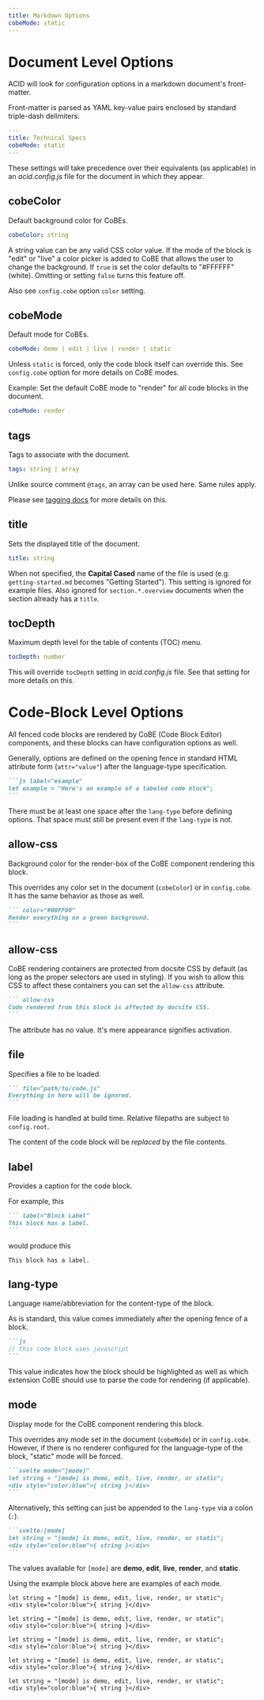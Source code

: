 ```yaml
---
title: Markdown Options
cobeMode: static
---
```



# Document Level Options

ACID will look for configuration options in a markdown document's front-matter.

Front-matter is parsed as YAML key-value pairs enclosed by standard triple-dash delimiters.

```yaml
---
title: Technical Specs
cobeMode: static
---
```

These settings will take precedence over their equivalents (as applicable) in an *acid.config.js* file for the document in which they appear.  


## cobeColor

Default background color for CoBEs.

```yaml label="spec"
cobeColor: string
```

A string value can be any valid CSS color value.  If the mode of the block is "edit" or "live" a color picker is added to CoBE that allows the user to change the background.  If `true` is set the color defaults to "#FFFFFF" (white).  Omitting or setting `false` turns this feature off.

Also see `config.cobe` option `color` setting.


## cobeMode

Default mode for CoBEs.

```yaml label="spec"
cobeMode: demo | edit | live | render | static 
```

Unless `static` is forced, only the code block itself can override this.  See `config.cobe` option for more details on CoBE modes.

Example: Set the default CoBE mode to "render" for all code blocks in the document.

```yaml
cobeMode: render
```


## tags

Tags to associate with the document.

```yaml label="spec"
tags: string | array
```

Unlike source comment `@tags`, an array can be used here.  Same rules apply.

Please see [tagging docs](document/docsite-tagging) for more details on this.


## title

Sets the displayed title of the document.

```yaml label="spec"
title: string
```

When not specified, the **Capital Cased** name of the file is used (e.g. `getting-started.md` becomes "Getting Started").  This setting is ignored for example files.  Also ignored for `section.*.overview` documents when the section already has a `title`.


## tocDepth

Maximum depth level for the table of contents (TOC) menu.

```yaml label="spec"
tocDepth: number
```

This will override `tocDepth` setting in *acid.config.js* file.  See that setting for more details on this.


# Code-Block Level Options

All fenced code blocks are rendered by CoBE (Code Block Editor) components, and these blocks can have configuration options as well.  

Generally, options are defined on the opening fence in standard HTML attribute form (`attr="value"`) after the language-type specification.

````md
```js label="example"
let example = "Here's an example of a labeled code block";
```
````

There must be at least one space after the `lang-type` before defining options.  That space must still be present even if the `lang-type` is not.


## allow-css

Background color for the render-box of the CoBE component rendering this block.

This overrides any color set in the document (`cobeColor`) or in `config.cobe`.  It has the same behavior as those as well.

````md
``` color="#00FF00"
Render everything on a green background.
```
````


## allow-css

CoBE rendering containers are protected from docsite CSS by default (as long as the proper selectors are used in styling).  If you wish to allow this CSS to affect these containers you can set the `allow-css` attribute.

````md
``` allow-css
Code rendered from this block is affected by docsite CSS.
```
````

The attribute has no value.  It's mere appearance signifies activation.


## file

Specifies a file to be loaded.

````md
``` file="path/to/code.js"
Everything in here will be ignored.
```
````

File loading is handled at build time.  Relative filepaths are subject to `config.root`.

The content of the code block will be *replaced* by the file contents.


## label

Provides a caption for the code block.

For example, this

````md
``` label="Block Label"
This block has a label.
```
````

would produce this

``` label="Block Label"
This block has a label.
```


## lang-type

Language name/abbreviation for the content-type of the block.

As is standard, this value comes immediately after the opening fence of a block.

````md
```js
// this code block uses javascript
```
````

This value indicates how the block should be highlighted as well as which extension CoBE should use to parse the code for rendering (if applicable).


## mode

Display mode for the CoBE component rendering this block.

This overrides any mode set in the document (`cobeMode`) or in `config.cobe`.  However, if there is no renderer configured for the language-type of the block, "static" mode will be forced.

````md
```svelte mode="[mode]"
let string = "[mode] is demo, edit, live, render, or static";
<div style="color:blue">{ string }</div>
```
````

Alternatively, this setting can just be appended to the `lang-type` via a colon (`:`).

````md
```svelte:[mode]
let string = "[mode] is demo, edit, live, render, or static";
<div style="color:blue">{ string }</div>
```
````

The values available for `[mode]` are **demo**, **edit**, **live**, **render**, and **static**.

Using the example block above here are examples of each mode.

```svelte:demo label="demo - displays the code and the render with no update capability"
let string = "[mode] is demo, edit, live, render, or static";
<div style="color:blue">{ string }</div>
```
```svelte:edit label="edit - displays the code and the render with on-demand update capability"
let string = "[mode] is demo, edit, live, render, or static";
<div style="color:blue">{ string }</div>
```
```svelte:live label="live - displays the code and the render with immediate update capability"
let string = "[mode] is demo, edit, live, render, or static";
<div style="color:blue">{ string }</div>
```
```svelte:render label="render - displays the render only"
let string = "[mode] is demo, edit, live, render, or static";
<div style="color:blue">{ string }</div>
```
```svelte:static label="static - displays the code only"
let string = "[mode] is demo, edit, live, render, or static";
<div style="color:blue">{ string }</div>
```
